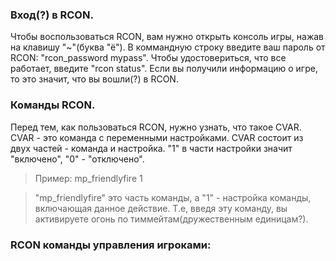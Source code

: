 ### Вход(?) в RCON.
Чтобы воспользоваться RCON, вам нужно открыть консоль игры, нажав на клавишу "~"(буква "ё"). В коммандную строку введите ваш пароль от RCON: "rcon_password mypass". Чтобы удостовериться, что все работает, введите "rcon status". Если вы получили информацию о игре, то это значит, что вы вошли(?) в RCON.

### Команды RCON.
Перед тем, как пользоваться RCON, нужно узнать, что такое CVAR. CVAR - это команда с переменными настройками. CVAR состоит из двух частей - команда и настройка. "1" в части настройки значит "включено", "0" - "отключено".
> Пример: mp_friendlyfire 1

>"mp_friendlyfire" это часть команды, а "1" - настройка команды, включающая данное действие. Т.е, введя эту команду, вы активируете огонь по тиммейтам(дружественным единицам?). 

### RCON команды управления игроками:

